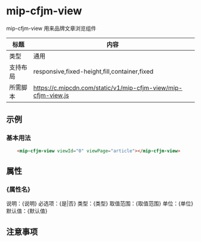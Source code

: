 # mip-cfjm-view

mip-cfjm-view 用来品牌文章浏览组件

标题|内容
----|----
类型|通用
支持布局|responsive,fixed-height,fill,container,fixed
所需脚本|https://c.mipcdn.com/static/v1/mip-cfjm-view/mip-cfjm-view.js

## 示例

### 基本用法
```html
    <mip-cfjm-view viewId="0" viewPage="article"></mip-cfjm-view>
```

## 属性

### {属性名}

说明：{说明}
必选项：{是|否}
类型：{类型}
取值范围：{取值范围}
单位：{单位}
默认值：{默认值}

## 注意事项

